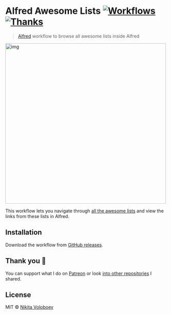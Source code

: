 # Alfred Awesome Lists [![Workflows](https://img.shields.io/badge/More%20Workflows-🎩-purple.svg)](https://github.com/learn-anything/alfred-workflows) [![Thanks](https://img.shields.io/badge/Say%20Thanks-💗-ff69b4.svg)](https://www.patreon.com/nikitavoloboev)
> [Alfred](https://www.alfredforum.com/) workflow to browse all awesome lists inside Alfred

<img src="https://i.imgur.com/2ZezJsz.png" width="500" alt="img">

This workflow lets you navigate through [all the awesome lists](https://github.com/sindresorhus/awesome) and view the links from these lists in Alfred.

## Installation
Download the workflow from [GitHub releases](https://github.com/nikitavoloboev/alfred-awesome-lists/releases/latest).

## Thank you 💜
You can support what I do on [Patreon](https://www.patreon.com/nikitavoloboev) or look [into other repositories](https://my.mindnode.com/ZKGETDkUaQUsL3q8q9z788CxG84oEHgDiT79GuzX#-143.5,-902.6,0) I shared. 

## License
MIT © [Nikita Voloboev](https://www.nikitavoloboev.xyz)